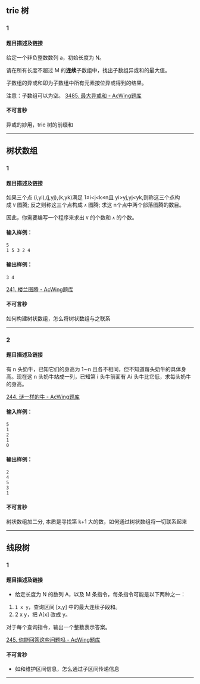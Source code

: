 ## trie 树
### 1
#### 题目描述及链接
给定一个非负整数数列 a，初始长度为 N。

请在所有长度不超过 M 的**连续**子数组中，找出子数组异或和的最大值。

子数组的异或和即为子数组中所有元素按位异或得到的结果。

注意：子数组可以为空。
[3485. 最大异或和 - AcWing题库](https://www.acwing.com/problem/content/3488/)

#### 不可言秒

异或的妙用，trie 树的前缀和


---









## 树状数组
### 1
#### 题目描述及链接
如果三个点 (i,yi),(j,yj),(k,yk)满足 1≤i<j<k≤n且 yi>yj,yj<yk,则称这三个点构成 `V` 图腾; 反之则称这三个点构成 `∧` 图腾; 求这 n个点中两个部落图腾的数目。

因此，你需要编写一个程序来求出 `V` 的个数和 `∧` 的个数。
#### 输入样例：

```
5
1 5 3 2 4
```

#### 输出样例：

```
3 4
```

[241. 楼兰图腾 - AcWing题库](https://www.acwing.com/problem/content/description/243/)


#### 不可言秒

如何构建树状数组，怎么将树状数组与之联系


---
### 2
#### 题目描述及链接

有 n 头奶牛，已知它们的身高为 1∼n 且各不相同，但不知道每头奶牛的具体身高。现在这 n 头奶牛站成一列，已知第 i 头牛前面有 Ai 头牛比它低，求每头奶牛的身高。

[244. 谜一样的牛 - AcWing题库](https://www.acwing.com/problem/content/245/)


#### 输入样例：

```
5
1
2
1
0
```

#### 输出样例：

```
2
4
5
3
1
```


#### 不可言秒

树状数组加二分, 本质是寻找第 k+1 大的数，如何通过树状数组将一切联系起来




---

## 线段树



### 1
#### 题目描述及链接
- 给定长度为 N 的数列 A，以及 M 条指令，每条指令可能是以下两种之一：
1.  `1 x y`，查询区间 [x,y] 中的最大连续子段和。
2.  2 x y，把 A[x] 改成 y。

对于每个查询指令，输出一个整数表示答案。

[245. 你能回答这些问题吗 - AcWing题库](https://www.acwing.com/problem/content/246/)


#### 不可言秒

- 如和维护区间信息，怎么通过子区间传递信息





---
